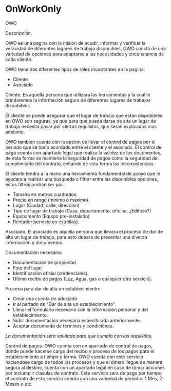 # OnWorkOnly
OWO

Descripción.

OWO es una pagina con la misión de acudir, informar y verificar la veracidad
de diferentes lugares de trabajo disponibles, OWO consta de una variedad de opciones
para adaptarse a las necesidades y circunstancia de cada cliente.

OWO tiene dos diferentes tipos de roles importantes en la pagina:
* Cliente
* Asociado

Cliente.
Es aquella persona que utilizara las herramientas y la cual le brindaremos la información
segura de diferentes lugares de trabajos dispobibles.

El cliente se puede asegurar que el lugar de trabajo que estan dispobibles en OWO son seguras,
ya que para que pueda darse de alta un lugar de trabajo necesita pasar por ciertos requisitos,
que seran explicados mas adelante.

OWO tambien cuenta con la opcion de llevar el control de pagos por el periodo que se tomo acordado
entre el cliente y el asociado. El control de pago cuenta con apartado legal que realiza la validez
de los documentos, de esta forma se mantiene la seguridad de pagos como la seguridad del cumplimiento
del contrato, evitando de esta forma las inconsistencias.

El cliente tendra a la mano una herramienta fundamental de apoyo que le ayudara a realizar una busqueda
o filtrar entre las disponibles opciones, estos filtros podran ser por.

- Tamaño en metros cuadrados.
- Precio en rango (minimo o maximo).
- Lugar (Ciudad, calle, direccion)
- Tipo de lugar de trabajo (Casa, departamento, oficina, ¿Edificio?)
- Equipamento (Equipo pre-instalado).
- Rentador(servicio en estrellas).

Asociado.
El asociado es aquella persona que llevara el proceso de dar de alta un lugar de trabajo, para esto debera de
presentar una diversa información y documentos.

Documentación necesaria:
- Documentación de propiedad.
- Foto del lugar.
- Identificación oficial (credenciales).
- Ultimo recibo de pagos (Luz, Agua, gas o cualquier otro servicio).

Proceso para dar de alta un establecimiento:
- Crear una cuenta de adociado.
- Ir al partado de "Dar de alta un establecimiento".
- Llenar el formulario necesario con la información personal y del establecimiento.
- Subir documentación necesaria especificada anteriormente.
- Aceptar documento de terminos y condiciones.

*La documentación sera validada para que cumpla con los requisitos.*

Control de pagos.
OWO cuenta con un apartado de control de pagos, donde puede hacerse cargo del recibo y proceso de los pagos para el establecimiento a tiempo y forma.
OWO cuenta con este servicio haciendose cargo de todos los procesos y que el dinero llegue de manera segura al destino, cuenta con un apartado legal
en caso de tomar acciones por inclumplir clasulas de contrato.
Este servicio sera de pago por tiempo, el contrato de este servicio cuenta con una variedad de periodos 1 Mes, 2 Meses o etc.
